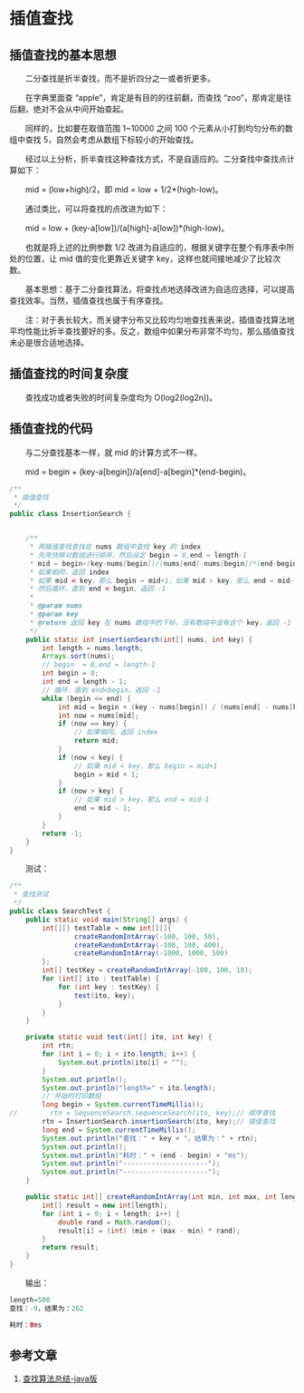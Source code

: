 #  插值查找

## 插值查找的基本思想

　　二分查找是折半查找，而不是折四分之一或者折更多。

　　在字典里面查 “apple”，肯定是有目的的往前翻，而查找 “zoo”，那肯定是往后翻，绝对不会从中间开始查起。

　　同样的，比如要在取值范围 1~10000 之间 100 个元素从小打到均匀分布的数组中查找 5，自然会考虑从数组下标较小的开始查找。

　　经过以上分析，折半查找这种查找方式，不是自适应的。二分查找中查找点计算如下：

　　mid = (low+high)/2，即 mid = low + 1/2*(high-low)。

　　通过类比，可以将查找的点改进为如下：

　　mid = low + (key-a[low])/(a[high]-a[low])*(high-low)。

　　也就是将上述的比例参数 1/2 改进为自适应的，根据关键字在整个有序表中所处的位置，让 mid 值的变化更靠近关键字 key，这样也就间接地减少了比较次数。

　　基本思想：基于二分查找算法，将查找点地选择改进为自适应选择，可以提高查找效率。当然，插值查找也属于有序查找。

　　注：对于表长较大，而关键字分布又比较均匀地查找表来说，插值查找算法地平均性能比折半查找要好的多。反之，数组中如果分布非常不均匀，那么插值查找未必是很合适地选择。

## 插值查找的时间复杂度

　　查找成功或者失败的时间复杂度均为 O(log2(log2n))。

## 插值查找的代码

　　与二分查找基本一样，就 mid 的计算方式不一样。

　　mid = begin + (key-a[begin])/a[end]-a[begin]*(end-begin)。

```java
/**
 * 插值查找
 */
public class InsertionSearch {


    /**
     * 用插值查找查找在 nums 数组中查找 key 的 index
     * 先用快排对数组进行排序，然后设定 begin = 0,end = length-1
     * mid = begin+(key-nums[begin])/(nums[end]-nums[begin])*(end-begin)，查找 mid 的值与 key 的大小
     * 如果相同，返回 index
     * 如果 mid < key，那么 begin = mid+1，如果 mid > key，那么 end = mid-1
     * 然后循环，直到 end < begin，返回 -1
     *
     * @param nums
     * @param key
     * @return 返回 key 在 nums 数组中的下标，没有数组中没有这个 key，返回 -1
     */
    public static int insertionSearch(int[] nums, int key) {
        int length = nums.length;
        Arrays.sort(nums);
        // begin  = 0,end = length-1
        int begin = 0;
        int end = length - 1;
        // 循环，直到 end<begin，返回 -1
        while (begin <= end) {
            int mid = begin + (key - nums[begin]) / (nums[end] - nums[begin]) * (end - begin);
            int now = nums[mid];
            if (now == key) {
                // 如果相同，返回 index
                return mid;
            }
            if (now < key) {
                // 如果 mid < key，那么 begin = mid+1
                begin = mid + 1;
            }
            if (now > key) {
                // 如果 mid > key，那么 end = mid-1
                end = mid - 1;
            }
        }
        return -1;
    }
}
```

　　测试：

```java
/**
 * 查找测试
 */
public class SearchTest {
    public static void main(String[] args) {
        int[][] testTable = new int[][]{
                createRandomIntArray(-100, 100, 50),
                createRandomIntArray(-100, 100, 400),
                createRandomIntArray(-1000, 1000, 500)
        };
        int[] testKey = createRandomIntArray(-100, 100, 10);
        for (int[] ito : testTable) {
            for (int key : testKey) {
                test(ito, key);
            }
        }
    }

    private static void test(int[] ito, int key) {
        int rtn;
        for (int i = 0; i < ito.length; i++) {
            System.out.println(ito[i] + "");
        }
        System.out.println();
        System.out.println("length=" + ito.length);
        // 开始时打印数组
        long begin = System.currentTimeMillis();
//        rtn = SequenceSearch.sequenceSearch(ito, key);// 顺序查找
        rtn = InsertionSearch.insertionSearch(ito, key);// 插值查找
        long end = System.currentTimeMillis();
        System.out.println("查找：" + key + "，结果为：" + rtn);
        System.out.println();
        System.out.println("耗时：" + (end - begin) + "ms");
        System.out.println("---------------------");
        System.out.println("---------------------");
    }

    public static int[] createRandomIntArray(int min, int max, int length) {
        int[] result = new int[length];
        for (int i = 0; i < length; i++) {
            double rand = Math.random();
            result[i] = (int) (min + (max - min) * rand);
        }
        return result;
    }
}
```

　　输出：

```java
length=500
查找：-9，结果为：262

耗时：0ms
```

## 参考文章

1. [查找算法总结-java版](https://blog.csdn.net/xushiyu1996818/article/details/90604118)

